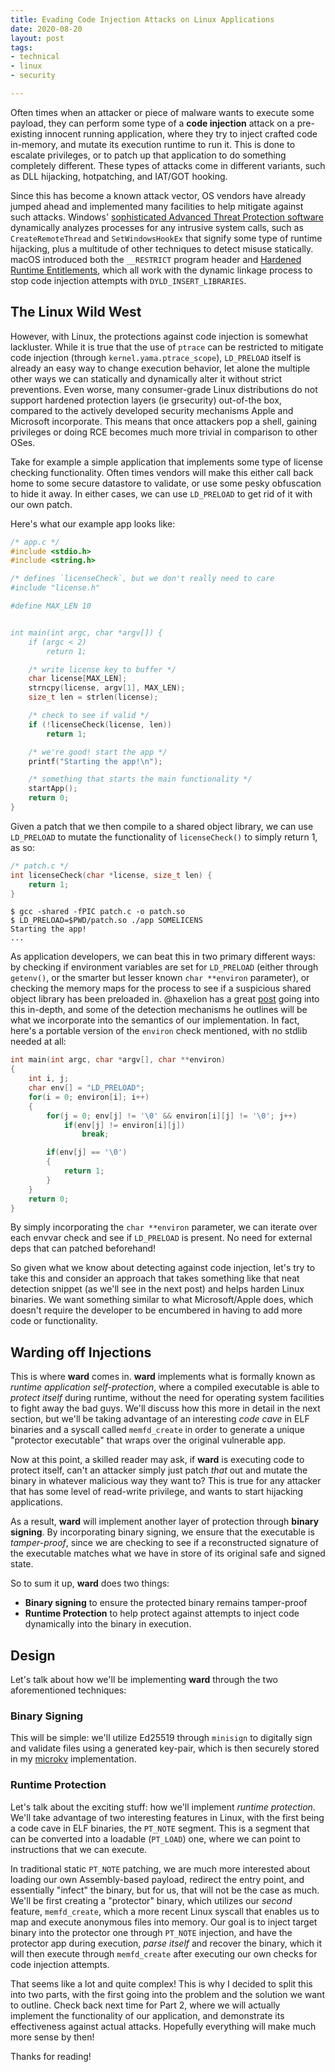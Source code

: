 ```yaml
---
title: Evading Code Injection Attacks on Linux Applications
date: 2020-08-20
layout: post
tags:
- technical
- linux
- security

---
```

Often times when an attacker or piece of malware wants to execute some payload, they can perform some type of a **code injection** attack on a pre-existing innocent running application, where they try to inject crafted code in-memory, and mutate its execution runtime to run it. This is done to escalate privileges, or to patch up that application to do something completely different. These types of attacks come in different variants, such as DLL hijacking, hotpatching, and IAT/GOT hooking.

Since this has become a known attack vector, OS vendors have already jumped ahead and implemented many facilities to help mitigate against such attacks. Windows' [sophisticated Advanced Threat Protection software](https://www.microsoft.com/security/blog/2017/03/08/uncovering-cross-process-injection-with-windows-defender-atp/) dynamically analyzes processes for any intrusive system calls, such as `CreateRemoteThread` and `SetWindowsHookEx` that signify some type of runtime hijacking, plus a multitude of other techniques to detect misuse statically. macOS introduced both the `__RESTRICT` program header and [Hardened Runtime Entitlements](https://developer.apple.com/documentation/security/hardened_runtime), which all work with the dynamic linkage process to stop code injection attempts with `DYLD_INSERT_LIBRARIES`.

## The Linux Wild West

However, with Linux, the protections against code injection is somewhat lackluster. While it is true that the use of `ptrace` can be restricted to mitigate code injection (through `kernel.yama.ptrace_scope`), `LD_PRELOAD` itself is already an easy way to change execution behavior, let alone the multiple other ways we can statically and dynamically alter it without strict preventions. Even worse, many consumer-grade Linux distributions do not support hardened protection layers (ie grsecurity) out-of-the box, compared to the actively developed security mechanisms Apple and Microsoft incorporate. This means that once attackers pop a shell, gaining privileges or doing RCE becomes much more trivial in comparison to other OSes.

Take for example a simple application that implements some type of license checking functionality. Often times vendors will make this either call back home to some secure datastore to validate, or use some pesky obfuscation to hide it away. In either cases, we can use `LD_PRELOAD` to get rid of it with our own patch.

Here's what our example app looks like:

```c
/* app.c */
#include <stdio.h>
#include <string.h>

/* defines `licenseCheck`, but we don't really need to care
#include "license.h"

#define MAX_LEN 10


int main(int argc, char *argv[]) {
	if (argc < 2)
		return 1;

	/* write license key to buffer */
	char license[MAX_LEN];
	strncpy(license, argv[1], MAX_LEN);
	size_t len = strlen(license);

	/* check to see if valid */
	if (!licenseCheck(license, len))
		return 1;

	/* we're good! start the app */
	printf("Starting the app!\n");

	/* something that starts the main functionality */
	startApp();
    return 0;
}
```

Given a patch that we then compile to a shared object library, we can use `LD_PRELOAD` to mutate the functionality of `licenseCheck()` to simply return 1, as so:

```c
/* patch.c */
int licenseCheck(char *license, size_t len) {
	return 1;
}
```

    $ gcc -shared -fPIC patch.c -o patch.so
    $ LD_PRELOAD=$PWD/patch.so ./app SOMELICENS
    Starting the app!
    ...

As application developers, we can beat this in two primary different ways: by checking if environment variables are set for `LD_PRELOAD` (either through `getenv()`, or the smarter but lesser known `char **environ` parameter), or checking the memory maps for the process to see if a suspicious shared object library has been preloaded in. @haxelion has a great [post](https://haxelion.eu/article/LD_NOT_PRELOADED_FOR_REAL/) going into this in-depth, and some of the detection mechanisms he outlines will be what we incorporate into the semantics of our implementation. In fact, here's a portable version of the `environ` check mentioned, with no stdlib needed at all:

```c
int main(int argc, char *argv[], char **environ)
{
    int i, j;
    char env[] = "LD_PRELOAD";
    for(i = 0; environ[i]; i++)
    {
        for(j = 0; env[j] != '\0' && environ[i][j] != '\0'; j++)
            if(env[j] != environ[i][j])
                break;

        if(env[j] == '\0')
        {
            return 1;
        }
    }
    return 0;
}
```

By simply incorporating the `char **environ` parameter, we can iterate over each envvar check and see if `LD_PRELOAD` is present. No need for external deps that can patched beforehand!

So given what we know about detecting against code injection, let's try to take this and consider an approach that takes something like that neat detection snippet (as we'll see in the next post) and helps harden Linux binaries. We want something similar to what Microsoft/Apple does, which doesn't require the developer to be encumbered in having to add more code or functionality.

## Warding off Injections

This is where **ward** comes in. **ward** implements what is formally known as _runtime application self-protection_, where a compiled executable is able to _protect itself_ during runtime, without the need for operating system facilities to fight away the bad guys. We'll discuss how this more in detail in the next section, but we'll be taking advantage of an interesting _code cave_ in ELF binaries and a syscall called `memfd_create` in order to generate a unique "protector executable" that wraps over the original vulnerable app.

Now at this point, a skilled reader may ask, if **ward** is executing code to protect itself, can't an attacker simply just patch _that_ out and mutate the binary in whatever malicious way they want to? This is true for any attacker that has some level of read-write privilege, and wants to start hijacking applications.

As a result, **ward** will implement another layer of protection through **binary signing**. By incorporating binary signing, we ensure that the executable is _tamper-proof_, since we are checking to see if a reconstructed signature of the executable matches what we have in store of its original safe and signed state.

So to sum it up, **ward** does two things:

* **Binary signing** to ensure the protected binary remains tamper-proof
* **Runtime Protection** to help protect against attempts to inject code dynamically into the binary in execution.

## Design

Let's talk about how we'll be implementing **ward** through the two aforementioned techniques:

### Binary Signing

This will be simple: we'll utilize Ed25519 through `minisign` to digitally sign and validate files using a generated key-pair, which is then securely stored in my [microkv](https://github.com/ex0dus-0x/microkv) implementation.

### Runtime Protection

Let's talk about the exciting stuff: how we'll implement _runtime protection_. We'll take advantage of two interesting features in Linux, with the first being a code cave in ELF binaries, the `PT_NOTE` segment. This is a segment that can be converted into a loadable (`PT_LOAD`) one, where we can point to instructions that we can execute.

In traditional static `PT_NOTE` patching, we are much more interested about loading our own Assembly-based payload, redirect the entry point, and essentially "infect" the binary, but for us, that will not be the case as much. We'll be first creating a "protector" binary, which utilizes our _second_ feature, `memfd_create`, which a more recent Linux syscall that enables us to map and execute anonymous files into memory. Our goal is to inject target binary into the protector one through `PT_NOTE` injection, and have the protector app during execution, _parse itself_ and recover the binary, which it will then execute through `memfd_create` after executing our own checks for code injection attempts.

That seems like a lot and quite complex! This is why I decided to split this into two parts, with the first going into the problem and the solution we want to outline. Check back next time for Part 2, where we will actually implement the functionality of our application, and demonstrate its effectiveness against actual attacks. Hopefully everything will make much more sense by then!

Thanks for reading!